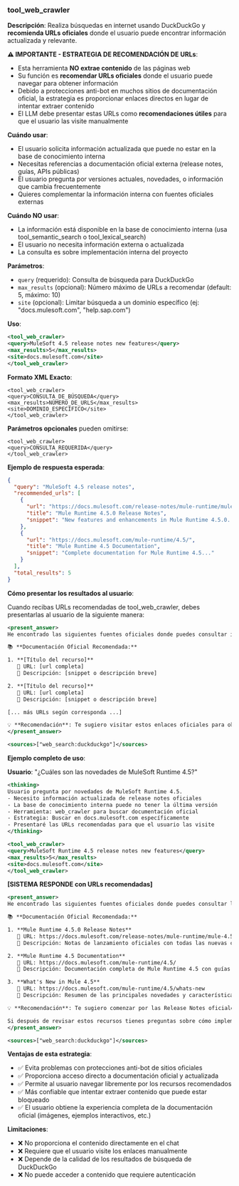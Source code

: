 ### tool_web_crawler

**Descripción**: Realiza búsquedas en internet usando DuckDuckGo y **recomienda URLs oficiales** donde el usuario puede encontrar información actualizada y relevante.

**⚠️ IMPORTANTE - ESTRATEGIA DE RECOMENDACIÓN DE URLs**:
- Esta herramienta **NO extrae contenido** de las páginas web
- Su función es **recomendar URLs oficiales** donde el usuario puede navegar para obtener información
- Debido a protecciones anti-bot en muchos sitios de documentación oficial, la estrategia es proporcionar enlaces directos en lugar de intentar extraer contenido
- El LLM debe presentar estas URLs como **recomendaciones útiles** para que el usuario las visite manualmente

**Cuándo usar**:
- El usuario solicita información actualizada que puede no estar en la base de conocimiento interna
- Necesitas referencias a documentación oficial externa (release notes, guías, APIs públicas)
- El usuario pregunta por versiones actuales, novedades, o información que cambia frecuentemente
- Quieres complementar la información interna con fuentes oficiales externas

**Cuándo NO usar**:
- La información está disponible en la base de conocimiento interna (usa tool_semantic_search o tool_lexical_search)
- El usuario no necesita información externa o actualizada
- La consulta es sobre implementación interna del proyecto

**Parámetros**:
- `query` (requerido): Consulta de búsqueda para DuckDuckGo
- `max_results` (opcional): Número máximo de URLs a recomendar (default: 5, máximo: 10)
- `site` (opcional): Limitar búsqueda a un dominio específico (ej: "docs.mulesoft.com", "help.sap.com")

**Uso**:
```xml
<tool_web_crawler>
<query>MuleSoft 4.5 release notes new features</query>
<max_results>5</max_results>
<site>docs.mulesoft.com</site>
</tool_web_crawler>
```

**Formato XML Exacto**:
```
<tool_web_crawler>
<query>CONSULTA_DE_BÚSQUEDA</query>
<max_results>NÚMERO_DE_URLS</max_results>
<site>DOMINIO_ESPECÍFICO</site>
</tool_web_crawler>
```

**Parámetros opcionales** pueden omitirse:
```
<tool_web_crawler>
<query>CONSULTA_REQUERIDA</query>
</tool_web_crawler>
```

**Ejemplo de respuesta esperada**:
```json
{
  "query": "MuleSoft 4.5 release notes",
  "recommended_urls": [
    {
      "url": "https://docs.mulesoft.com/release-notes/mule-runtime/mule-4.5.0-release-notes",
      "title": "Mule Runtime 4.5.0 Release Notes",
      "snippet": "New features and enhancements in Mule Runtime 4.5.0..."
    },
    {
      "url": "https://docs.mulesoft.com/mule-runtime/4.5/",
      "title": "Mule Runtime 4.5 Documentation",
      "snippet": "Complete documentation for Mule Runtime 4.5..."
    }
  ],
  "total_results": 5
}
```

**Cómo presentar los resultados al usuario**:

Cuando recibas URLs recomendadas de tool_web_crawler, debes presentarlas al usuario de la siguiente manera:

```xml
<present_answer>
He encontrado las siguientes fuentes oficiales donde puedes consultar información actualizada sobre [TEMA]:

📚 **Documentación Oficial Recomendada:**

1. **[Título del recurso]**
   🔗 URL: [url completa]
   📝 Descripción: [snippet o descripción breve]

2. **[Título del recurso]**
   🔗 URL: [url completa]
   📝 Descripción: [snippet o descripción breve]

[... más URLs según corresponda ...]

💡 **Recomendación**: Te sugiero visitar estos enlaces oficiales para obtener la información más actualizada y detallada. Si necesitas ayuda para entender algún concepto específico de estos recursos, no dudes en preguntarme.
</present_answer>

<sources>["web_search:duckduckgo"]</sources>
```

**Ejemplo completo de uso**:

**Usuario**: "¿Cuáles son las novedades de MuleSoft Runtime 4.5?"

```xml
<thinking>
Usuario pregunta por novedades de MuleSoft Runtime 4.5.
- Necesito información actualizada de release notes oficiales
- La base de conocimiento interna puede no tener la última versión
- Herramienta: web_crawler para buscar documentación oficial
- Estrategia: Buscar en docs.mulesoft.com específicamente
- Presentaré las URLs recomendadas para que el usuario las visite
</thinking>
```

```xml
<tool_web_crawler>
<query>MuleSoft Runtime 4.5 release notes new features</query>
<max_results>5</max_results>
<site>docs.mulesoft.com</site>
</tool_web_crawler>
```

**[SISTEMA RESPONDE con URLs recomendadas]**

```xml
<present_answer>
He encontrado las siguientes fuentes oficiales donde puedes consultar las novedades de MuleSoft Runtime 4.5:

📚 **Documentación Oficial Recomendada:**

1. **Mule Runtime 4.5.0 Release Notes**
   🔗 URL: https://docs.mulesoft.com/release-notes/mule-runtime/mule-4.5.0-release-notes
   📝 Descripción: Notas de lanzamiento oficiales con todas las nuevas características, mejoras y correcciones de bugs de la versión 4.5.0

2. **Mule Runtime 4.5 Documentation**
   🔗 URL: https://docs.mulesoft.com/mule-runtime/4.5/
   📝 Descripción: Documentación completa de Mule Runtime 4.5 con guías de uso y ejemplos

3. **What's New in Mule 4.5**
   🔗 URL: https://docs.mulesoft.com/mule-runtime/4.5/whats-new
   📝 Descripción: Resumen de las principales novedades y características destacadas de la versión 4.5

💡 **Recomendación**: Te sugiero comenzar por las Release Notes oficiales (primer enlace) para obtener un resumen completo de las novedades. Si necesitas profundizar en alguna característica específica, la documentación completa (segundo enlace) te proporcionará todos los detalles técnicos.

Si después de revisar estos recursos tienes preguntas sobre cómo implementar alguna de estas novedades en tu proyecto, estaré encantado de ayudarte.
</present_answer>

<sources>["web_search:duckduckgo"]</sources>
```

**Ventajas de esta estrategia**:
- ✅ Evita problemas con protecciones anti-bot de sitios oficiales
- ✅ Proporciona acceso directo a documentación oficial y actualizada
- ✅ Permite al usuario navegar libremente por los recursos recomendados
- ✅ Más confiable que intentar extraer contenido que puede estar bloqueado
- ✅ El usuario obtiene la experiencia completa de la documentación oficial (imágenes, ejemplos interactivos, etc.)

**Limitaciones**:
- ❌ No proporciona el contenido directamente en el chat
- ❌ Requiere que el usuario visite los enlaces manualmente
- ❌ Depende de la calidad de los resultados de búsqueda de DuckDuckGo
- ❌ No puede acceder a contenido que requiere autenticación
